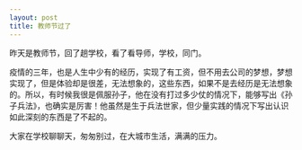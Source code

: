 ```yaml
---
layout: post
title: 教师节过了
---
```


昨天是教师节，回了趟学校，看了看导师，学校，同门。

疫情的三年，也是人生中少有的经历，实现了有工资，但不用去公司的梦想，梦想实现了，但是体验却是很差，无法想象的，这些东西，如果不是去经历是无法想象的。所以，有时候我很是佩服孙子，他在没有打过多少仗的情况下，能够写出《孙子兵法》，也确实是厉害！他虽然是生于兵法世家，但少量实践的情况下写出认识如此深刻的东西是了不起的。

大家在学校聊聊天，匆匆别过，在大城市生活，满满的压力。